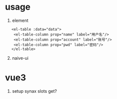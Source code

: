 <!--
 * @Descripttion:
 * @version:
 * @Author: wangjie
 * @Date: 2021-11-09 11:38:25
 * @LastEditors: wangjie
 * @LastEditTime: 2021-11-09 15:04:03
-->

# usage

1. element

```
   <el-table :data="data">
    <el-table-column prop="name" label="用户名"/>
    <el-table-column prop="account" label="账号"/>
    <el-table-column prop="pwd" label="密码"/>
   </el-table>
```

2. naive-ui
   <n-data-table :columns="columns" :data="data" :pagination="pagination">

# vue3

1. setup synax slots get?
